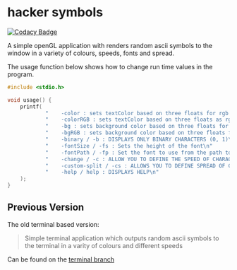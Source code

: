 # hacker symbols
[![Codacy Badge](https://app.codacy.com/project/badge/Grade/67299f029f3d453a81cea43f706019ff)](https://www.codacy.com/gh/josephnglynn/Hacker-Symbols/dashboard?utm_source=github.com&amp;utm_medium=referral&amp;utm_content=josephnglynn/Hacker-Symbols&amp;utm_campaign=Badge_Grade)

A simple openGL application with renders random ascii symbols to the window in a variety of colours, speeds, fonts and spread.

The usage function below shows how to change run time values in the program.
```c++
#include <stdio.h>

void usage() {
    printf(
            "    -color : sets textColor based on three floats for rgb color following the flag. 0 <= values <= 1\n"
            "    -colorRGB : sets textColor based on three floats as rgb colors : 0 <= values <= 255\n"
            "    -bg : sets background color based on three floats for rgb color following the flag. 0 <= values <= 1\n"
            "    -bgRGB : sets background color based on three floats for rgb color following the flag. 0 <= values <= 255\n"
            "    -binary / -b : DISPLAYS ONLY BINARY CHARACTERS (0, 1)\n"
            "    -fontSize / -fs : Sets the height of the font\n"
            "    -fontPath / -fp : Set the font to use from the path to said font\n"
            "    -change / -c : ALLOW YOU TO DEFINE THE SPEED OF CHARACTERS\n"
            "    -custom-split / -cs : ALLOWS YOU TO DEFINE SPREAD OF CHARACTERS - HIGHER = SPARSER\n"
            "    -help / help : DISPLAYS HELP\n"
    );
}
```

## Previous Version
The old terminal based version:
> Simple terminal application which outputs random ascii symbols to the terminal in a varity of colours and different speeds

Can be found on the [terminal branch](https://github.com/josephnglynn/Hacker-Symbols/tree/terminal-output)
